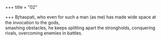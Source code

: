 +++
title = "02"

+++
Br̥haspati, who even for such a man (as me) has made wide space at the  invocation to the gods,  
smashing obstacles, he keeps splitting apart the strongholds, conquering  rivals, overcoming enemies in battles.  